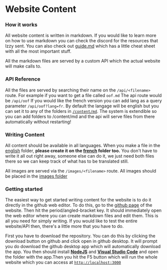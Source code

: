 # Website Content

### How it works
All website content is written in markdown. If you would like to learn more on how to use markdown you can check the discord for the resources that Izzy sent. You can also check out [guide.md](./GUIDE.md) which has a little cheat sheet with all the most important stuff. 

All the markdown files are served by a custom API which the actual website will make calls to. 

### API Reference

All the files are served by searching their name on the ``/api/<filename>`` route. For example if you want to get a file called ``oof.md`` The api route would be ``/api/oof`` If you would like the french version you can add lang as a query parameter ``/api/oof?lang=fr``. By default the langage will be english but you can set it to any of the folders in [``/content/md``](/content/md). The system is extendible so you can add folders to /content/md and the api will serve files from there automatically without restarting!

### Writing Content

All content should be available in all languages. When you make a file in the [english](../md/en) folder, **please create it on the [french](../md/fr) folder too.** You don't have to write it all out right away, someone else can do it, we just need both files there so we can keep track of what has to be translated still.

All images are served via the ``/images/<filename>`` route. All images should be placed in the [images folder](/content/md/images)

### Getting started

The easiest way to get started writing  content for the website is to do it directly in the github web editor. To do this, go to the [github page](https://github.com/Dawson-Robotics/Kryptik-2024-Website) of the website. Then hit the period/angled-bracket key. It should immediately open the web editor where you can create markdown files and edit them. This is all you need for simply writing. If you would like to test the entire website/API then, there's a little more that you have to do. 

First you have to download the repository. You can do this by clicking the download button on github and click open in github desktop. It will prompt you do download the github desktop app which will automatically download the app. You then should install [**NodeJS**](https://nodejs.org/en/) and [**Visual Studio Code**](https://code.visualstudio.com/) and open the folder with the app.Then you hit the F5 button which will run the whole website which you can access at [``http://localhost:3000``](http://localhost:3000)
